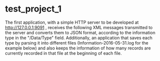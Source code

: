 # test_project_1
The first application, with a simple HTTP server to be developed at http://127.0.0.1:9091 , 
receives the following XML messages transmitted to the server and converts them to JSON format, 
according to the information type in the "/Data/Type" field. Additionally, 
an application that saves each type by parsing it into different files 
(Information-2016-05-31.log for the example below) and also keeps the 
information of how many records are currently recorded in that file at the beginning of each file.
